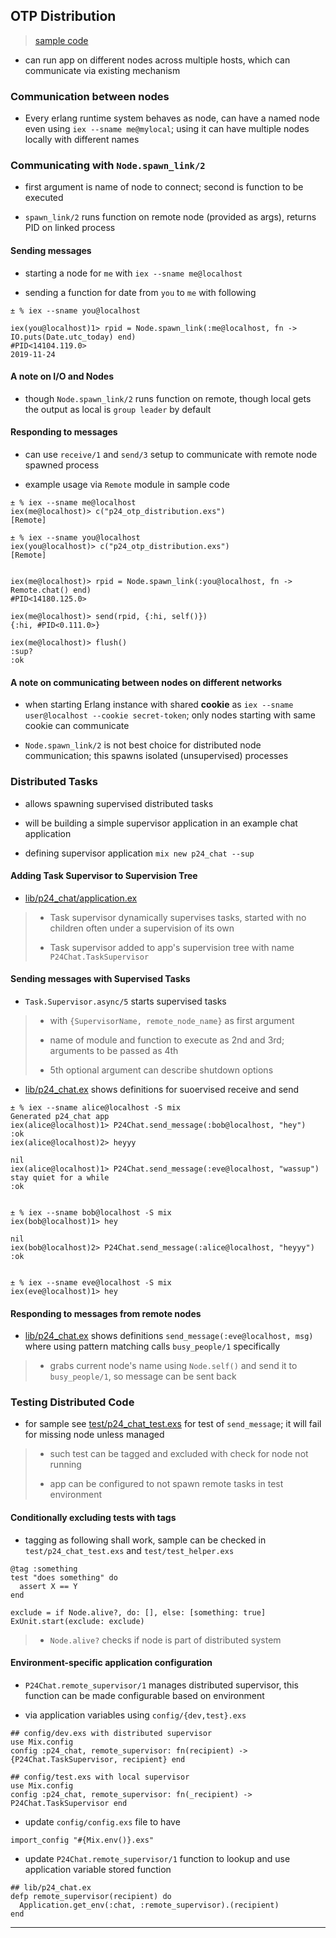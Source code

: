 
## OTP Distribution

> [sample code](p24_otp_distribution.exs)

* can run app on different nodes across multiple hosts, which can communicate via existing mechanism

### Communication between nodes

* Every erlang runtime system behaves as node, can have a named node even using `iex --sname me@mylocal`; using it can have multiple nodes locally with different names


### Communicating with `Node.spawn_link/2`

* first argument is name of node to connect; second is function to be executed

* `spawn_link/2` runs function on remote node (provided as args), returns PID on linked process

#### Sending messages

* starting a node for `me` with `iex --sname me@localhost`

* sending a function for date from `you` to `me` with following

```
± % iex --sname you@localhost

iex(you@localhost)1> rpid = Node.spawn_link(:me@localhost, fn -> IO.puts(Date.utc_today) end)
#PID<14104.119.0>
2019-11-24
```

#### A note on I/O and Nodes

* though `Node.spawn_link/2` runs function on remote, though local gets the output as local is `group leader` by default

#### Responding to messages

* can use `receive/1` and `send/3` setup to communicate with remote node spawned process

* example usage via `Remote` module in sample code

```
± % iex --sname me@localhost
iex(me@localhost)> c("p24_otp_distribution.exs")
[Remote]

± % iex --sname you@localhost
iex(you@localhost)> c("p24_otp_distribution.exs")
[Remote]


iex(me@localhost)> rpid = Node.spawn_link(:you@localhost, fn -> Remote.chat() end)
#PID<14180.125.0>

iex(me@localhost)> send(rpid, {:hi, self()})
{:hi, #PID<0.111.0>}

iex(me@localhost)> flush()
:sup?
:ok
```

#### A note on communicating between nodes on different networks

* when starting Erlang instance with shared **cookie** as `iex --sname user@localhost --cookie secret-token`; only nodes starting with same cookie can communicate

* `Node.spawn_link/2` is not best choice for distributed node communication; this spawns isolated (unsupervised) processes


### Distributed Tasks

* allows spawning supervised distributed tasks

* will be building a simple supervisor application in an example chat application

* defining supervisor application `mix new p24_chat --sup`

#### Adding Task Supervisor to Supervision Tree

* [lib/p24_chat/application.ex](p24_chat/lib/p24_chat/application.ex)

> * Task supervisor dynamically supervises tasks, started with no children often under a supervision of its own
>
> * Task supervisor added to app's supervision tree with name `P24Chat.TaskSupervisor`

#### Sending messages with Supervised Tasks

* `Task.Supervisor.async/5` starts supervised tasks

> * with `{SupervisorName, remote_node_name}` as first argument
>
> * name of module and function to execute as 2nd and 3rd; arguments to be passed as 4th
>
> * 5th optional argument can describe shutdown options

* [lib/p24_chat.ex](p24_chat/lib/p24_chat.ex) shows definitions for suoervised receive and send

```
± % iex --sname alice@localhost -S mix
Generated p24_chat app
iex(alice@localhost)1> P24Chat.send_message(:bob@localhost, "hey")
:ok
iex(alice@localhost)2> heyyy

nil
iex(alice@localhost)1> P24Chat.send_message(:eve@localhost, "wassup")
stay quiet for a while
:ok


± % iex --sname bob@localhost -S mix
iex(bob@localhost)1> hey

nil
iex(bob@localhost)2> P24Chat.send_message(:alice@localhost, "heyyy")
:ok


± % iex --sname eve@localhost -S mix
iex(eve@localhost)1> hey
```

#### Responding to messages from remote nodes

* [lib/p24_chat.ex](p24_chat/lib/p24_chat.ex) shows definitions `send_message(:eve@localhost, msg)` where using pattern matching calls `busy_people/1` specifically

> * grabs current node's name using `Node.self()` and send it to `busy_people/1`, so message can be sent back


### Testing Distributed Code

* for sample see [test/p24_chat_test.exs](test/p24_chat_test.exs) for test of `send_message`; it will fail for missing node unless managed

> * such test can be tagged and excluded with check for node not running
>
> * app can be configured to not spawn remote tasks in test environment

#### Conditionally excluding tests with tags

* tagging as following shall work, sample can be checked in `test/p24_chat_test.exs` and `test/test_helper.exs`

```
@tag :something
test "does something" do
  assert X == Y
end

exclude = if Node.alive?, do: [], else: [something: true]
ExUnit.start(exclude: exclude)
```

> * `Node.alive?` checks if node is part of distributed system

#### Environment-specific application configuration

* `P24Chat.remote_supervisor/1` manages distributed supervisor, this function can be made configurable based on environment

* via application variables using `config/{dev,test}.exs`

```
## config/dev.exs with distributed supervisor
use Mix.config
config :p24_chat, remote_supervisor: fn(recipient) -> {P24Chat.TaskSupervisor, recipient} end
```

```
## config/test.exs with local supervisor
use Mix.config
config :p24_chat, remote_supervisor: fn(_recipient) -> P24Chat.TaskSupervisor end
```

* update `config/config.exs` file to have

```
import_config "#{Mix.env()}.exs"
```

* update `P24Chat.remote_supervisor/1` function to lookup and use application variable stored function

```
## lib/p24_chat.ex
defp remote_supervisor(recipient) do
  Application.get_env(:chat, :remote_supervisor).(recipient)
end
```

---
